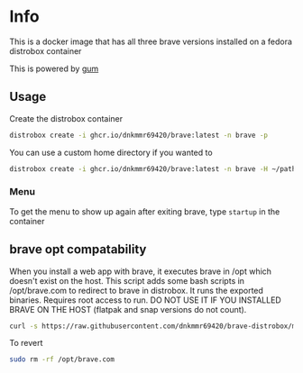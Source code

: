 # Info

This is a docker image that has all three brave versions installed on a fedora distrobox container

This is powered by [gum](https://github.com/charmbracelet/gum)
 
## Usage

Create the distrobox container

```bash
distrobox create -i ghcr.io/dnkmmr69420/brave:latest -n brave -p
```

You can use a custom home directory if you wanted to

```bash
distrobox create -i ghcr.io/dnkmmr69420/brave:latest -n brave -H ~/path/to/directory -p
```

### Menu

To get the menu to show up again after exiting brave, type `startup` in the container

## brave opt compatability

When you install a web app with brave, it executes brave in /opt which doesn't exist on the host. This script adds some bash scripts in /opt/brave.com to redirect to brave in distrobox. It runs the exported binaries. Requires root access to run. DO NOT USE IT IF YOU INSTALLED BRAVE ON THE HOST (flatpak and snap versions do not count).

```bash
curl -s https://raw.githubusercontent.com/dnkmmr69420/brave-distrobox/main/opt-compatability | sudo bash
```

To revert

```bash
sudo rm -rf /opt/brave.com
```
